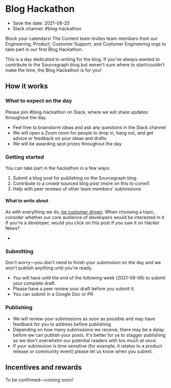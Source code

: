 # Blog Hackathon

- Save the date: 2021-08-25
- Slack channel: #blog-hackathon

Block your calendars! The Content team invites team members from our Engineering, Product, Customer Support, and Customer Engineering orgs to take part in our first Blog Hackathon. 

This is a day dedicated to writing for the blog. If you've always wanted to contribute to the Sourcegraph blog but weren't sure where to start/couldn't make the time, the Blog Hackathon is for you!

## How it works

### What to expect on the day

Please join #blog-hackathon on Slack, where we will share updates throughout the day. 

- Feel free to brainstorm ideas and ask any questions in the Slack channel
- We will open a Zoom room for people to drop in, hang out, and get advice or feedback on your ideas and drafts
- We will be awarding spot prizes throughout the day

### Getting started

You can take part in the hackathon in a few ways:

1. Submit a blog post for publishing on the Sourcegraph blog
1. Contribute to a crowd-sourced blog post (more on this to come!)
1. Help with peer reviews of other team members' submissions

#### What to write about

As with everything we do, [be customer driven](../../company/values.md##be-customer-driven). When choosing a topic, consider whether our core audience of developers would be interested in it. If you're a developer, would you click on this post if you saw it on Hacker News?

- 

### Submitting

Don't worry—you don't need to finish your submission on the day and we won't publish anything until you're ready. 

- You will have until the end of the following week (2021-09-06) to submit your complete draft. 
- Please have a peer review your draft before you submit it.
- You can submit in a Google Doc or PR 

### Publishing

- We will review your submissions as soon as possible and may have feedback for you to address before publishing.
- Depending on how many submissions we receive, there may be a delay before we can publish your posts. It's better for us to stagger publishing so we don't overwhelm our potential readers with too much at once. 
- If your submission is time sensitive (for example, it relates to a product release or community event) please let us know when you submit. 

## Incentives and rewards

To be confirmed—coming soon!